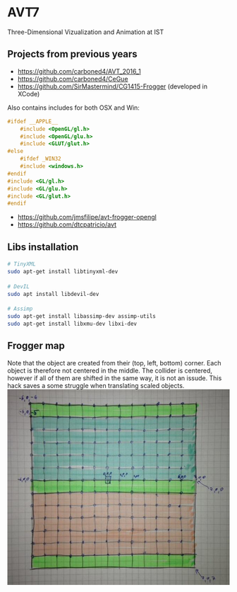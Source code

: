 # AVT7
Three-Dimensional Vizualization and Animation at IST

## Projects from previous years
- https://github.com/carboned4/AVT_2016_1
- https://github.com/carboned4/CeGue
- https://github.com/SirMastermind/CG1415-Frogger (developed in XCode)

Also contains includes for both OSX and Win:


``` c++
#ifdef __APPLE__
    #include <OpenGL/gl.h>
    #include <OpenGL/glu.h>
    #include <GLUT/glut.h>
#else
    #ifdef _WIN32
    #include <windows.h>
#endif
#include <GL/gl.h>
#include <GL/glu.h>
#include <GL/glut.h>
#endif
```
- https://github.com/jmsfilipe/avt-frogger-opengl
- https://github.com/dtcpatricio/avt

## Libs installation
``` bash
# TinyXML
sudo apt-get install libtinyxml-dev

# DevIL
sudo apt install libdevil-dev

# Assimp
sudo apt-get install libassimp-dev assimp-utils
sudo apt-get install libxmu-dev libxi-dev
```

## Frogger map
Note that the object are created from their (top, left, bottom) corner. Each object is therefore not centered in the middle. The collider is centered, however if all of them are shifted in the same way, it is not an issude. This hack saves a some struggle when translating scaled objects. 
![img/froggerMap.jpeg](img/froggerMap.jpeg)